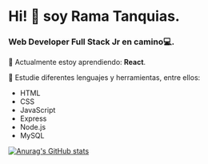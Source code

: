 # Hi! 👋 soy Rama Tanquias. 

### Web Developer Full Stack Jr en camino💻.

💪 Actualmente estoy aprendiendo: **React**.

🌱 Estudie diferentes lenguajes y herramientas, entre ellos: 
* HTML
* CSS
* JavaScript
* Express
* Node.js
* MySQL

[![Anurag's GitHub stats](https://github-readme-stats.vercel.app/api?ramatc=anuraghazra)](https://github.com/anuraghazra/github-readme-stats)
<!--
**ramatc/ramatc** is a ✨ _special_ ✨ repository because its `README.md` (this file) appears on your GitHub profile.
-->